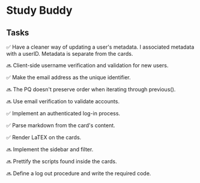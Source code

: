 # Study Buddy

## Tasks

:white_check_mark: Have a cleaner way of updating a user's metadata. I associated metadata with a userID. Metadata is separate from the cards.

:soon: Client-side username verification and validation for new users.

:white_check_mark: Make the email address as the unique identifier.

:soon: The PQ doesn't preserve order when iterating through previous().

:soon: Use email verification to validate accounts.

:white_check_mark: Implement an authenticated log-in process.

:white_check_mark: Parse markdown from the card's content.

:white_check_mark: Render LaTEX on the cards.

:soon: Implement the sidebar and filter.

:soon: Prettify the scripts found inside the cards.

:soon: Define a log out procedure and write the required code.